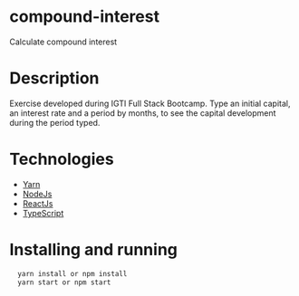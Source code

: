 # compound-interest
Calculate compound interest

# Description
Exercise developed during IGTI Full Stack Bootcamp. Type an initial capital, an interest rate and a period by months, to see the capital development during the period typed.

# Technologies
* [Yarn](https://yarnpkg.com/)
* [NodeJs](https://nodejs.org/en/)
* [ReactJs](https://reactjs.org/)
* [TypeScript](https://www.typescriptlang.org/)

# Installing and running
```bash
  yarn install or npm install
  yarn start or npm start
```
